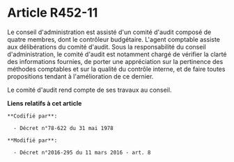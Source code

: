# Article R452-11

Le conseil d'administration est assisté d'un comité d'audit composé de quatre membres, dont le contrôleur budgétaire. L'agent
comptable assiste aux délibérations du comité d'audit. Sous la responsabilité du conseil d'administration, le comité d'audit
est notamment chargé de vérifier la clarté des informations fournies, de porter une appréciation sur la pertinence des
méthodes comptables et sur la qualité du contrôle interne, et de faire toutes propositions tendant à l'amélioration de ce
dernier. 

Le comité d'audit rend compte de ses travaux au conseil.

**Liens relatifs à cet article**

	**Codifié par**:

	  - Décret n°78-622 du 31 mai 1978

	**Modifié par**:

	  - Décret n°2016-295 du 11 mars 2016 - art. 8
